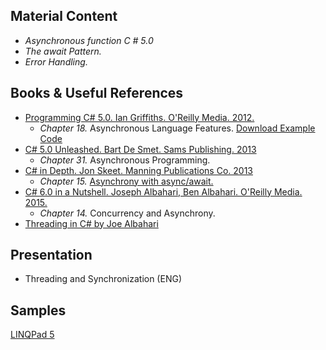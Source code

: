 ## Material Content 
- *Asynchronous function C # 5.0*
- *The await Pattern.*
- *Error Handling.*

## Books & Useful References 
- [Programming C# 5.0. Ian Griffiths. O'Reilly Media. 2012.](http://shop.oreilly.com/product/0636920024064.do) 
   - *Chapter 18.* Asynchronous Language Features. [Download Example Code](https://resources.oreilly.com/examples/0636920024064/blob/master/Ch18.zip) 
- [C# 5.0 Unleashed. Bart De Smet. Sams Publishing. 2013](https://www.goodreads.com/book/show/16284093-c-5-0-unleashed)
   - *Chapter 31.* Asynchronous Programming.
- [C# in Depth. Jon Skeet. Manning Publications Co. 2013](https://www.manning.com/books/c-sharp-in-depth-third-edition)
   - *Chapter 15.* [Asynchrony with async/await.](https://livebook.manning.com/#!/book/c-sharp-in-depth-third-edition/chapter-15/)
- [C# 6.0 in a Nutshell. Joseph Albahari, Ben Albahari. O'Reilly Media. 2015.](http://shop.oreilly.com/product/0636920040323.do)
   - *Chapter 14.* Concurrency and Asynchrony.
- [Threading in C# by Joe Albahari](http://www.albahari.com/threading/)
   
## Presentation 
- Threading and Synchronization (ENG)

## Samples 
[LINQPad 5](https://github.com/EPM-RD-NETLAB/.NET-Framework-modules/tree/master/M17.%20Threading%20and%20Synchronization/Samples/LINQPad%205)
